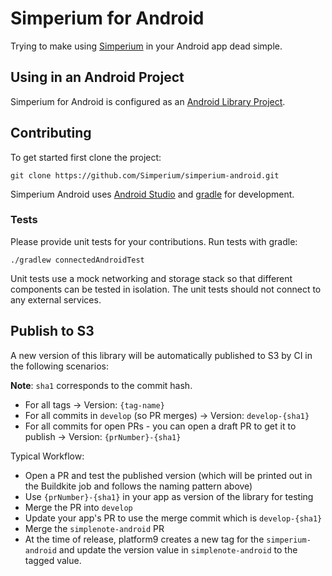 # Simperium for Android

Trying to make using [Simperium][Simperium.com] in your Android app dead simple.

## Using in an Android Project

Simperium for Android is configured as an [Android Library Project][].

## Contributing

To get started first clone the project:

```
git clone https://github.com/Simperium/simperium-android.git
```

Simperium Android uses [Android Studio][] and [gradle][] for development.

### Tests

Please provide unit tests for your contributions. Run tests with gradle:

```
./gradlew connectedAndroidTest
```

Unit tests use a mock networking and storage stack so that different components can be tested in isolation. The unit tests should not connect to any external services.

## Publish to S3

A new version of this library will be automatically published to S3 by CI in the following scenarios:

**Note**: `sha1` corresponds to the commit hash.

* For all tags -> Version: `{tag-name}`
* For all commits in `develop` (so PR merges) -> Version: `develop-{sha1}`
* For all commits for open PRs - you can open a draft PR to get it to publish -> Version: `{prNumber}-{sha1}`


Typical Workflow:

* Open a PR and test the published version (which will be printed out in the Buildkite job and follows the naming pattern above)
* Use `{prNumber}-{sha1}` in your app as version of the library for testing
* Merge the PR into `develop`
* Update your app's PR to use the merge commit which is `develop-{sha1}`
* Merge the `simplenote-android` PR
* At the time of release, platform9 creates a new tag for the `simperium-android` and update the version value in `simplenote-android` to the tagged value.

[Android Studio]: http://developer.android.com/sdk/installing/studio.html
[Gradle]: http://www.gradleware.com
[Simperium.com]: http://simperium.com
[Android Library Project]: http://developer.android.com/tools/projects/index.html#LibraryProjects

